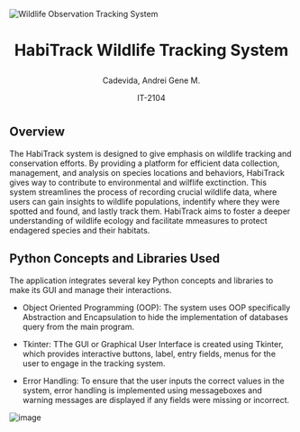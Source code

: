 ![Wildlife Observation Tracking System](https://github.com/user-attachments/assets/d3364123-a42e-4218-8d34-3e16053efc79)

# <p align="center"> HabiTrack Wildlife Tracking System </p>

<p align="center"> Cadevida, Andrei Gene M. </p>
<p align="center"> IT-2104 </p>

#

## Overview
The HabiTrack system is designed to give emphasis on wildlife tracking and conservation efforts. By providing a platform for efficient data collection, management, and analysis on species locations and behaviors, HabiTrack gives way to contribute to environmental and wilflife exctinction. This system streamlines the process of recording crucial wildlife data, where users can gain insights to wildlife populations, indentify where they were spotted and found, and lastly track them. HabiTrack aims to foster a deeper understanding of wildlife ecology and facilitate mmeasures to protect endagered species and their habitats.

## Python Concepts and Libraries Used
The application integrates several key Python concepts and libraries to make its GUI and manage their interactions.

- Object Oriented Programming (OOP): The system uses OOP specifically Abstraction and Encapsulation to hide the implementation of databases query from the main program.

- Tkinter: TThe GUI or Graphical User Interface is created using Tkinter, which provides interactive buttons, label, entry fields, menus for the user to engage in the tracking system.

- Error Handling: To ensure that the user inputs the correct values in the system, error handling is implemented using messageboxes and warning messages are displayed if any fields were missing or incorrect.

![image](https://github.com/user-attachments/assets/fd6f4323-48e2-4b86-812c-a238a3ca43b5)



